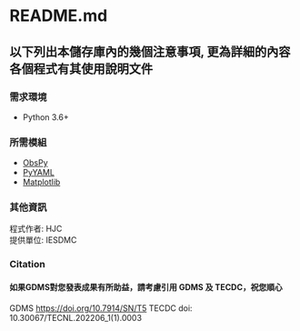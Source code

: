 # README.md

## 以下列出本儲存庫內的幾個注意事項, 更為詳細的內容各個程式有其使用說明文件

### 需求環境
- Python 3.6+

### 所需模組
- [ObsPy](https://github.com/obspy/obspy)
- [PyYAML](https://github.com/yaml/pyyaml)
- [Matplotlib](https://github.com/matplotlib/matplotlib)

### 其他資訊
程式作者: HJC  
提供單位: IESDMC

### Citation
#### 如果GDMS對您發表成果有所助益，請考慮引用 GDMS 及 TECDC，祝您順心
GDMS https://doi.org/10.7914/SN/T5
TECDC doi: 10.30067/TECNL.202206_1(1).0003
